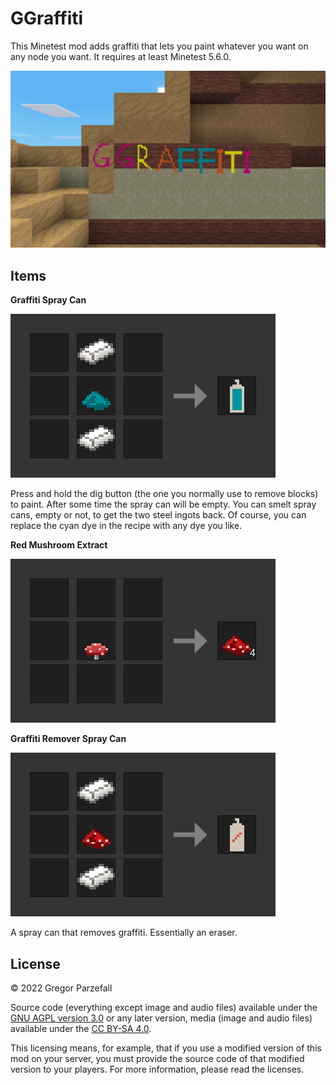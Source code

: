 # GGraffiti

This Minetest mod adds graffiti that lets you paint whatever you want on any node you want. It requires at least Minetest 5.6.0.

<img src="./docpics/screenshot_cdb.png" style="width: 512px;" />

## Items

**Graffiti Spray Can**

![](./docpics/recipe_spray_can.png)

Press and hold the dig button (the one you normally use to remove blocks) to paint. After some time the spray can will be empty. You can smelt spray cans, empty or not, to get the two steel ingots back. Of course, you can replace the cyan dye in the recipe with any dye you like.

**Red Mushroom Extract**

![](./docpics/recipe_red_mushroom_extract.png)

**Graffiti Remover Spray Can**

![](./docpics/recipe_remover_spray_can.png)

A spray can that removes graffiti. Essentially an eraser.

## License

© 2022 Gregor Parzefall

Source code (everything except image and audio files) available under the [GNU AGPL version 3.0](https://www.gnu.org/licenses/agpl-3.0.html) or any later version, media (image and audio files) available under the [CC BY-SA 4.0](https://creativecommons.org/licenses/by-sa/4.0/).

This licensing means, for example, that if you use a modified version of this mod on your server, you must provide the source code of that modified version to your players. For more information, please read the licenses.
